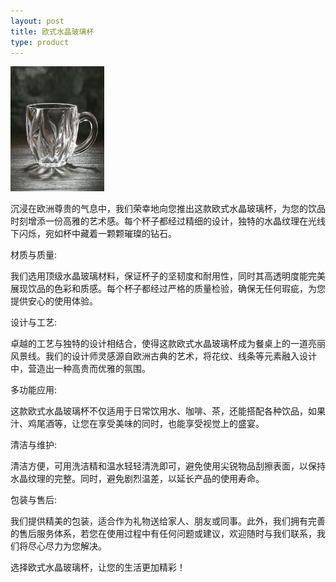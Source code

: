 ```yaml
---
layout: post
title: 欧式水晶玻璃杯
type: product
---
```

<img src="/img/欧式水晶玻璃杯.jpg" width = 150 height = 200>

沉浸在欧洲尊贵的气息中，我们荣幸地向您推出这款欧式水晶玻璃杯，为您的饮品时刻增添一份高雅的艺术感。每个杯子都经过精细的设计，独特的水晶纹理在光线下闪烁，宛如杯中藏着一颗颗璀璨的钻石。

材质与质量:

我们选用顶级水晶玻璃材料，保证杯子的坚韧度和耐用性，同时其高透明度能完美展现饮品的色彩和质感。每个杯子都经过严格的质量检验，确保无任何瑕疵，为您提供安心的使用体验。

设计与工艺:

卓越的工艺与独特的设计相结合，使得这款欧式水晶玻璃杯成为餐桌上的一道亮丽风景线。我们的设计师灵感源自欧洲古典的艺术，将花纹、线条等元素融入设计中，营造出一种高贵而优雅的氛围。

多功能应用:

这款欧式水晶玻璃杯不仅适用于日常饮用水、咖啡、茶，还能搭配各种饮品，如果汁、鸡尾酒等，让您在享受美味的同时，也能享受视觉上的盛宴。

清洁与维护:

清洁方便，可用洗洁精和温水轻轻清洗即可，避免使用尖锐物品刮擦表面，以保持水晶纹理的完整。同时，避免剧烈温差，以延长产品的使用寿命。

包装与售后:

我们提供精美的包装，适合作为礼物送给家人、朋友或同事。此外，我们拥有完善的售后服务体系，若您在使用过程中有任何问题或建议，欢迎随时与我们联系，我们将尽心尽力为您解决。

选择欧式水晶玻璃杯，让您的生活更加精彩！